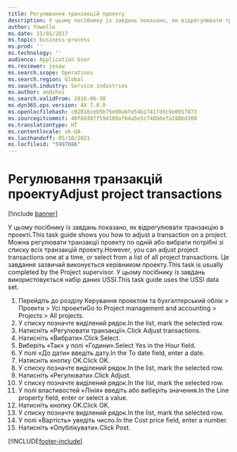 ```yaml
---
title: Регулювання транзакцій проекту
description: У цьому посібнику із завдань показано, як відрегулювати транзакцію в проекті.
author: Yowelle
ms.date: 11/01/2017
ms.topic: business-process
ms.prod: ''
ms.technology: ''
audience: Application User
ms.reviewer: josaw
ms.search.scope: Operations
ms.search.region: Global
ms.search.industry: Service industries
ms.author: andchoi
ms.search.validFrom: 2016-06-30
ms.dyn365.ops.version: AX 7.0.0
ms.openlocfilehash: c02816ceb5b75e00abfe54b1741fddc9e0917873
ms.sourcegitcommit: 40f68387f594180af64a5e5c748b6efa188bd300
ms.translationtype: HT
ms.contentlocale: uk-UA
ms.lasthandoff: 05/10/2021
ms.locfileid: "5997086"
---
```

# <a name="adjust-project-transactions"></a><span data-ttu-id="0c2e1-103">Регулювання транзакцій проекту</span><span class="sxs-lookup"><span data-stu-id="0c2e1-103">Adjust project transactions</span></span>

[!include [banner](../../includes/banner.md)]

<span data-ttu-id="0c2e1-104">У цьому посібнику із завдань показано, як відрегулювати транзакцію в проекті.</span><span class="sxs-lookup"><span data-stu-id="0c2e1-104">This task guide shows you how to adjust a transaction on a project.</span></span> <span data-ttu-id="0c2e1-105">Можна регулювати транзакції проекту по одній або вибрати потрібні зі списку всіх транзакцій проекту.</span><span class="sxs-lookup"><span data-stu-id="0c2e1-105">However, you can adjust project transactions one at a time, or select from a list of all project transactions.</span></span> <span data-ttu-id="0c2e1-106">Це завдання зазвичай виконується керівником проекту.</span><span class="sxs-lookup"><span data-stu-id="0c2e1-106">This task is usually completed by the Project supervisor.</span></span> <span data-ttu-id="0c2e1-107">У цьому посібнику із завдань використовується набір даних USSI.</span><span class="sxs-lookup"><span data-stu-id="0c2e1-107">This task guide uses the USSI data set.</span></span>

1. <span data-ttu-id="0c2e1-108">Перейдіть до розділу Керування проектом та бухгалтерський облік > Проекти > Усі проекти</span><span class="sxs-lookup"><span data-stu-id="0c2e1-108">Go to Project management and accounting > Projects > All projects.</span></span> 
2. <span data-ttu-id="0c2e1-109">У списку позначте виділений рядок.</span><span class="sxs-lookup"><span data-stu-id="0c2e1-109">In the list, mark the selected row.</span></span> 
3. <span data-ttu-id="0c2e1-110">Натисніть «Регулювати транзакції».</span><span class="sxs-lookup"><span data-stu-id="0c2e1-110">Click Adjust transactions.</span></span> 
4. <span data-ttu-id="0c2e1-111">Натисніть «Вибрати».</span><span class="sxs-lookup"><span data-stu-id="0c2e1-111">Click Select.</span></span> 
5. <span data-ttu-id="0c2e1-112">Виберіть «Так» у полі «Години».</span><span class="sxs-lookup"><span data-stu-id="0c2e1-112">Select Yes in the Hour field.</span></span> 
6. <span data-ttu-id="0c2e1-113">У полі «До дати» введіть дату.</span><span class="sxs-lookup"><span data-stu-id="0c2e1-113">In the To date field, enter a date.</span></span> 
7. <span data-ttu-id="0c2e1-114">Натисніть кнопку OK.</span><span class="sxs-lookup"><span data-stu-id="0c2e1-114">Click OK.</span></span> 
8. <span data-ttu-id="0c2e1-115">У списку позначте виділений рядок.</span><span class="sxs-lookup"><span data-stu-id="0c2e1-115">In the list, mark the selected row.</span></span> 
9. <span data-ttu-id="0c2e1-116">Натисніть «Регулювати».</span><span class="sxs-lookup"><span data-stu-id="0c2e1-116">Click Adjust.</span></span> 
10. <span data-ttu-id="0c2e1-117">У списку позначте виділений рядок.</span><span class="sxs-lookup"><span data-stu-id="0c2e1-117">In the list, mark the selected row.</span></span> 
11. <span data-ttu-id="0c2e1-118">У полі властивостей «Лінія» введіть або виберіть значення.</span><span class="sxs-lookup"><span data-stu-id="0c2e1-118">In the Line property field, enter or select a value.</span></span> 
12. <span data-ttu-id="0c2e1-119">Натисніть кнопку OK.</span><span class="sxs-lookup"><span data-stu-id="0c2e1-119">Click OK.</span></span> 
13. <span data-ttu-id="0c2e1-120">У списку позначте виділений рядок.</span><span class="sxs-lookup"><span data-stu-id="0c2e1-120">In the list, mark the selected row.</span></span> 
14. <span data-ttu-id="0c2e1-121">У полі «Вартість» уведіть число.</span><span class="sxs-lookup"><span data-stu-id="0c2e1-121">In the Cost price field, enter a number.</span></span> 
15. <span data-ttu-id="0c2e1-122">Натисніть «Опублікувати».</span><span class="sxs-lookup"><span data-stu-id="0c2e1-122">Click Post.</span></span> 


[!INCLUDE[footer-include](../../includes/footer-banner.md)]